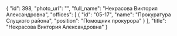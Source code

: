 {
    "id": 398,
    "photo_url": "",
    "full_name": "Некрасова Виктория Александровна",
    "offices": [
        {
            "id": "05-17",
            "name": "Прокуратура Слуцкого района",
            "position": "Помощник прокурора"
        }
    ],
    "title": "Некрасова Виктория Александровна"
}